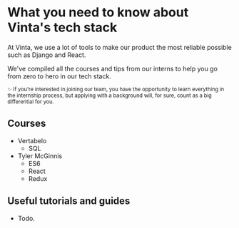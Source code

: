 # What you need to know about Vinta's tech stack
<!-- TITLE NEEDS TO IMPROVE! -->
At Vinta, we use a lot of tools to make our product the most reliable possible such as Django and React. 

We've compiled all the courses and tips from our interns to help you go from zero to hero in our tech stack.

<small>:sparkles: If you're interested in joining our team, you have the opportunity to learn everything in the internship process, but applying with a background will, for sure, count as a big differential for you.</small>

## Courses
- Vertabelo
    - SQL
- Tyler McGinnis
    - ES6
    - React
    - Redux

## Useful tutorials and guides
- Todo.